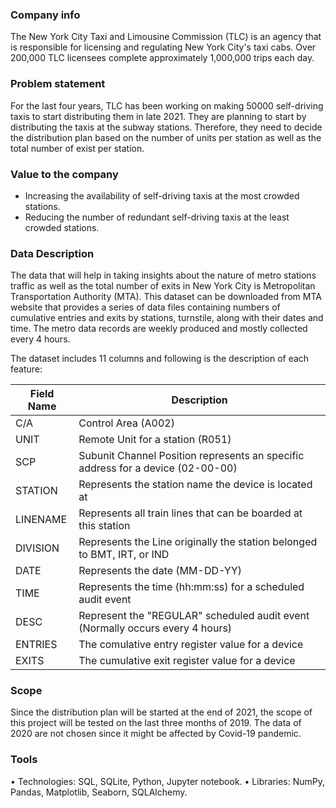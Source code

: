 ### Company info
The New York City Taxi and Limousine Commission (TLC) is an agency that is responsible for licensing and regulating New York City's taxi cabs. Over 200,000 TLC licensees complete approximately 1,000,000 trips each day.

### Problem statement
For the last four years, TLC has been working on making 50000 self-driving taxis to start distributing them in late 2021. They are planning to start by distributing the taxis at the subway stations. Therefore, they need to decide the distribution plan based on the number of units per station as well as the total number of exist per station.

### Value to the company
* Increasing the availability of self-driving taxis at the most crowded stations.
* Reducing the number of redundant self-driving taxis at the least crowded stations.

### Data Description
The data that will help in taking insights about the nature of metro stations traffic as well as the total number of exits in New York City is Metropolitan Transportation Authority (MTA). This dataset can be downloaded from MTA website that provides a series of data files containing numbers of cumulative entries and exits by stations, turnstile, along with their dates and time. The metro data records are weekly produced and mostly collected every 4 hours.

The dataset includes 11 columns and following is the description of each feature:

| Field Name | Description                                                                     |
|------------|---------------------------------------------------------------------------------|
| C/A        | Control Area (A002)                                                             |
| UNIT       | Remote Unit for a station (R051)                                                |
| SCP        | Subunit Channel Position represents an specific address for a device (02-00-00) |
| STATION    | Represents the station name the device is located at                            |
| LINENAME   | Represents all train lines that can be boarded at this station                  |
| DIVISION   | Represents the Line originally the station belonged to BMT, IRT, or IND         |
| DATE       | Represents the date (MM-DD-YY)                                                  |
| TIME       | Represents the time (hh:mm:ss) for a scheduled audit event                      |
| DESC       | Represent the "REGULAR" scheduled audit event (Normally occurs every 4 hours)   |
| ENTRIES    | The comulative entry register value for a device                                |
| EXITS      | The cumulative exit register value for a device                                 |

### Scope
Since the distribution plan will be started at the end of 2021, the scope of this project will be tested on the last three months of 2019. The data of 2020 are not chosen since it might be affected by Covid-19 pandemic.

### Tools
•	Technologies: SQL, SQLite, Python, Jupyter notebook.
•	Libraries: NumPy, Pandas, Matplotlib, Seaborn, SQLAlchemy.
